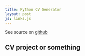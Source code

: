 ```yaml
---
title: Python CV Generator
layout: post
js: links.js
---
```

See source on [github](https://github.com/rjkilpatrick/cv)
## CV project or something
